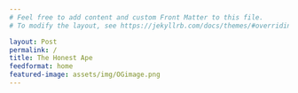 ```yaml
---
# Feel free to add content and custom Front Matter to this file.
# To modify the layout, see https://jekyllrb.com/docs/themes/#overriding-theme-defaults

layout: Post
permalink: /
title: The Honest Ape
feedformat: home
featured-image: assets/img/OGimage.png
---
```


